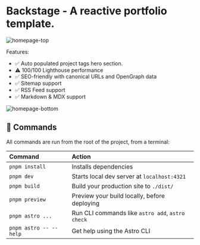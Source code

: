 # Backstage - A reactive portfolio template.

![homepage-top](https://github.com/user-attachments/assets/655ebb7b-5b4d-4a9b-bf3a-ba0014c09f70)

Features:

- ✅ Auto populated project tags hero section.
- ⚠️ 100/100 Lighthouse performance
- ✅ SEO-friendly with canonical URLs and OpenGraph data
- ✅ Sitemap support
- ✅ RSS Feed support
- ✅ Markdown & MDX support


![homepage-bottom](https://github.com/user-attachments/assets/0aba7bd0-14a3-402f-a719-1ae247508dd8)

## 🧞 Commands

All commands are run from the root of the project, from a terminal:

| Command                   | Action                                           |
| :------------------------ | :----------------------------------------------- |
| `pnpm install`             | Installs dependencies                            |
| `pnpm dev`             | Starts local dev server at `localhost:4321`      |
| `pnpm build`           | Build your production site to `./dist/`          |
| `pnpm preview`         | Preview your build locally, before deploying     |
| `pnpm astro ...`       | Run CLI commands like `astro add`, `astro check` |
| `pnpm astro -- --help` | Get help using the Astro CLI                     |
